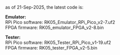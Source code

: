as of 21-Sep-2025, the latest code is:<br>
<p><b>Emulator:</b><br>
RPi Pico software: RK05_Emulator_RPi_Pico_v2-7.uf2<br>
FPGA firmware: RK05_emulator_FPGA_v2-8.bin</p>
<p><b>Tester:</b><br>
RPi Pico software: RK05_Tester_RPi_Pico_v1-19.uf2<br>
FPGA firmware: RK05_tester_FPGA_v2-5.bin</p>
